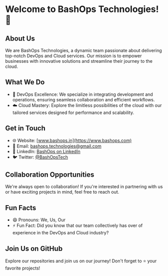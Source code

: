 # Welcome to BashOps Technologies! 👋

## About Us
We are BashOps Technologies, a dynamic team passionate about delivering top-notch DevOps and Cloud services. Our mission is to empower businesses with innovative solutions and streamline their journey to the cloud.

## What We Do
- 🚀 DevOps Excellence: We specialize in integrating development and operations, ensuring seamless collaboration and efficient workflows.
- ☁️ Cloud Mastery: Explore the limitless possibilities of the cloud with our tailored services designed for performance and scalability.

## Get in Touch
- 🌐 Website: [www.bashops.in](https://www.bashops.com)
- 📧 Email: bashops.technologies@gmail.com
- 📱 LinkedIn: [BashOps on LinkedIn](https://www.linkedin.com/company/bashops)
- 🐦 Twitter: [@BashOpsTech](https://twitter.com/BashOpsTech)

## Collaboration Opportunities
We're always open to collaboration! If you're interested in partnering with us or have exciting projects in mind, feel free to reach out.

## Fun Facts
- 😄 Pronouns: We, Us, Our
- ⚡ Fun Fact: Did you know that our team collectively has over of experience in the DevOps and Cloud industry?

## Join Us on GitHub
Explore our repositories and join us on our journey! Don't forget to ⭐️ your favorite projects!

<!---
BashOps/BashOps is a ✨ special ✨ repository because its `README.md` (this file) appears on our GitHub profile.
You can click the Preview link to take a look at our changes.
--->
